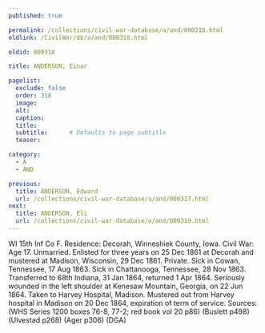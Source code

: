 ```yaml
---
published: true

permalink: /collections/civil-war-database/a/and/000318.html
oldlink: /CivilWar/db/a/and/000318.html

oldid: 000318

title: ANDERSON, Einar

pagelist:
  exclude: false
  order: 318
  image: 
  alt:
  caption:
  title:
  subtitle:      # Defaults to page subtitle
  teaser:

category: 
  - A 
  - AND

previous:
  title: ANDERSON, Edward
  url: /collections/civil-war-database/a/and/000317.html  
next:
  title: ANDERSON, Eli
  url: /collections/civil-war-database/a/and/000319.html   
---
```

WI 15th Inf Co F. Residence: Decorah, Winneshiek County, Iowa. Civil War: Age 17. Unmarried. Enlisted for three years on 25 Dec 1861 at Decorah and mustered at Madison, Wisconsin, 29 Dec 1861. Private. Sick in Cowan, Tennessee, 17 Aug 1863. Sick in Chattanooga, Tennessee, 28 Nov 1863. Transferred to 68th Indiana, 31 Jan 1864, returned 1 Apr 1864. Seriously wounded in the left shoulder at Kenesaw Mountain, Georgia, on 22 Jun 1864. Taken to Harvey Hospital, Madison. Mustered out from Harvey hospital in Madison on 20 Dec 1864, expiration of term of service. Sources: (WHS Series 1200 boxes 76-8, 77-2; red book vol 20 p86) (Buslett p498) (Ulvestad p268) (Ager p306) (DGA)